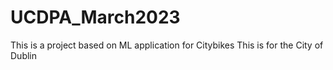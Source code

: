 # UCDPA_March2023
This is a project based on ML application for Citybikes
This is for the City of Dublin

